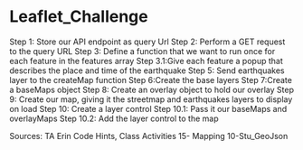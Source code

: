 # Leaflet_Challenge
Step 1: Store our API endpoint as query Url
Step 2: Perform a GET request to the query URL
Step 3: Define a function that we want to run once for each feature in the features array
Step 3.1:Give each feature a popup that describes the place and time of the earthquake
Step 5: Send earthquakes layer to the createMap function
Step 6:Create the base layers
Step 7:Create a baseMaps object
Step 8: Create an overlay object to hold our overlay
Step 9: Create our map, giving it the streetmap and earthquakes layers to display on load
Step 10: Create a layer control
Step 10.1: Pass it our baseMaps and overlayMaps
Step 10.2: Add the layer control to the map

Sources: TA Erin Code Hints, Class Activities 15- Mapping 10-Stu_GeoJson
